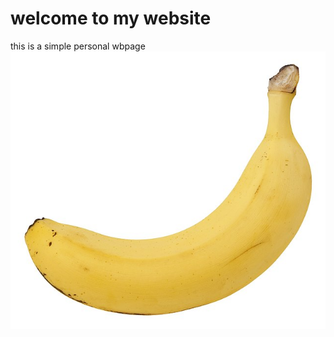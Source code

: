 <!DOCTYPE html>
<html lang="en">
    <head>
        <meta charset="UTF-8">
        <title>Title</title>
    </head>
    <body>
        <h1> welcome to my website</h1>
        <p> this is a simple personal wbpage
    <img src="Banana.jpg" alt="Italian Trulli" width = auto>
    </body>
</html>
